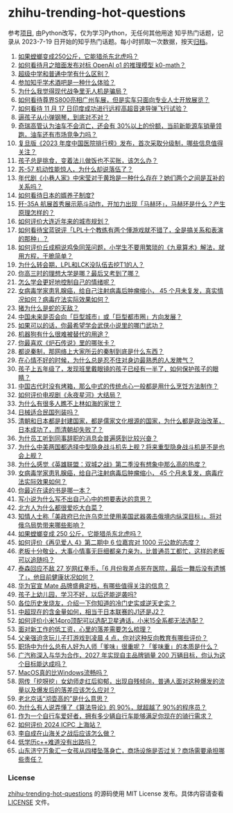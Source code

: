 # zhihu-trending-hot-questions
参考[项目](https://github.com/justjavac/zhihu-trending-hot-questions), 由Python改写，仅为学习Python，无任何其他用途
知乎热门话题，记录从 2023-7-19
日开始的知乎热门话题。每小时抓取一次数据，按天[归档](./data)。
<!-- BEGIN -->
<!-- 最后更新时间 2024-11-18 05:23:17.016116 -->
1. [如果螳螂变成250公斤，它能猎杀东北虎吗？](https://www.zhihu.com/question/4352313907)
1. [如何看待月之暗面发布对标 OpenAI o1 的推理模型 k0-math？](https://www.zhihu.com/question/4337072948)
1. [超级中学和普通中学有什么区别？](https://www.zhihu.com/question/381794068)
1. [参加知乎学术酒吧是一种什么体验？](https://www.zhihu.com/question/4221196175)
1. [为什么我觉得现代战争里无人机是骗局？](https://www.zhihu.com/question/659946498)
1. [如何看待尊界S800亮相广州车展，但是实车只面向专业人士开放展览？](https://www.zhihu.com/question/4347945712)
1. [如何看待 11 月 17 日印度成功进行远程高超音速导弹飞行试验？](https://www.zhihu.com/question/4393078452)
1. [逼孩子从小弹钢琴，到底对不对？](https://www.zhihu.com/question/351407397)
1. [奇瑞高管认为油车不会消亡，还会有 30%以上的份额，当前新能源车销量领跑，油车还有市场竞争力吗？](https://www.zhihu.com/question/4429446993)
1. [复旦版《2023 年度中国医院排行榜》发布，首次采取分级制，哪些信息值得关注？](https://www.zhihu.com/question/4320637431)
1. [孩子总是挑食，变着法儿做饭也不买账，该怎么办？](https://www.zhihu.com/question/4345381248)
1. [苏-57 机动性能惊人，为什么却说落伍了？](https://www.zhihu.com/question/4304320749)
1. [年代剧《小巷人家》中宋莹对于黄玲是一种什么存在？她们两个之间是互补的关系吗？](https://www.zhihu.com/question/2674065471)
1. [如何看待日本的婿养子制度?](https://www.zhihu.com/question/4164177364)
1. [歼-35A 航展首秀展示筋斗动作，开加力出现「马赫环」，马赫环是什么？产生原理怎样的？](https://www.zhihu.com/question/3946945598)
1. [如何评价大连近年来的城市规划？](https://www.zhihu.com/question/481575080)
1. [如何看待宝蓝锐评「LPL十个教练有两个懂游戏就不错了，全是搞关系和表演的那种」？](https://www.zhihu.com/question/4209492270)
1. [如何评价丘成桐说鸡兔同笼问题，小学生不要用繁琐的《九章算术》解法，就用方程，干脆简单？](https://www.zhihu.com/question/4278936989)
1. [为什么转会期，LPL和LCK没队伍去挖T1的人？](https://www.zhihu.com/question/4310435361)
1. [你高三时的理想大学是哪？最后又考到了哪？](https://www.zhihu.com/question/444373967)
1. [怎么学会更好地控制自己的情绪呢？](https://www.zhihu.com/question/4351383385)
1. [女病毒学家患乳腺癌，给自己注射病毒后肿瘤缩小， 45 个月未复发，真实情况如何？病毒疗法实际效果如何？](https://www.zhihu.com/question/4373018618)
1. [猪为什么是蛇的天敌？](https://www.zhihu.com/question/598821148)
1. [中国未来是否会向「巨型城市」或「巨型都市圈」方向发展？](https://www.zhihu.com/question/667440955)
1. [如果可以的话，你最希望学会武侠小说里的哪门武功？](https://www.zhihu.com/question/334866067)
1. [机器狗有什么很难被替代的用途？](https://www.zhihu.com/question/627893373)
1. [你最喜欢《炉石传说》里的哪张卡？](https://www.zhihu.com/question/395114719)
1. [都说秦制，那网络上大家所云的秦制到底是什么东西？](https://www.zhihu.com/question/655480473)
1. [在心情不好的时候，为什么总是忍不住对身边最熟悉的人发脾气？](https://www.zhihu.com/question/4345021951)
1. [孩子上五年级了，发现班里戴眼镜的孩子已经有一半了，如何保护孩子的眼睛？](https://www.zhihu.com/question/2775344772)
1. [中国古代时没有烤箱，那么中式的传统点心一般都是用什么烹饪方法制作？](https://www.zhihu.com/question/20781605)
1. [如何评价电视剧《永夜星河》大结局？](https://www.zhihu.com/question/4413020883)
1. [为什么有很多人瞧不上林如海的家世？](https://www.zhihu.com/question/4206642410)
1. [日械适合民国列装吗？](https://www.zhihu.com/question/1577836107)
1. [清朝和日本都是封建国家，都是儒家文化根源的国家，为什么都是政治改革，日本成功了，而清朝却失败了？](https://www.zhihu.com/question/833219243)
1. [为什员工听到同事辞职的消息会普遍感到比较兴奋？](https://www.zhihu.com/question/4425134793)
1. [为什么中美两国都选择中型隐身战斗机先上舰？将来重型隐身战斗机是不是也会上舰？](https://www.zhihu.com/question/4319968076)
1. [为什么感觉《英雄联盟：双城之战》第二季没有想象中那么高的热度？](https://www.zhihu.com/question/3996697434)
1. [女病毒学家患乳腺癌，给自己注射病毒后肿瘤缩小， 45 个月未复发，病毒疗法实际效果如何？](https://www.zhihu.com/question/4373018618)
1. [你最近在读的书是哪一本？](https://www.zhihu.com/question/800718032)
1. [写小说为什么写不出自己心中的想要表达的意思？](https://www.zhihu.com/question/4175519338)
1. [北方人为什么都很爱吃大白菜？](https://www.zhihu.com/question/630253138)
1. [知情人士称「美政府已允许乌克兰使用美国武器袭击俄境内纵深目标」，将对俄乌局势带来哪些影响？](https://www.zhihu.com/question/4449122301)
1. [如果螳螂变成 250 公斤，它能猎杀东北虎吗？](https://www.zhihu.com/question/4352313907)
1. [如何评价《再见爱人 4》第二期中 6 位嘉宾对 1000 元公款的态度？](https://www.zhihu.com/question/2332772866)
1. [老板十分敬业，大事小情事无巨细都亲力亲为，比普通员工都忙，这样的老板可以追随吗？](https://www.zhihu.com/question/4372129959)
1. [泰森回应不敌 27 岁网红拳手，「6 月份我差点死在医院，最后一舞后没有遗憾了」，他目前健康状况如何？](https://www.zhihu.com/question/4373331825)
1. [华为官宣 Mate 品牌盛典定档，有哪些值得关注的信息？](https://www.zhihu.com/question/4452955623)
1. [孩子上幼儿园，学习不好，以后还能逆袭吗?](https://www.zhihu.com/question/4301482777)
1. [各位历史发烧友，介绍一下你知道的冷门史实或逆天史实？](https://www.zhihu.com/question/4253283763)
1. [中超现在的含金量如何，相当于日本联赛的J1还是J2？](https://www.zhihu.com/question/650023449)
1. [如何评价小米14pro顶配可以选配卫星通话，小米15全系都无法选配？](https://www.zhihu.com/question/2908982805)
1. [面对新工作的低工资，心里的落差需要怎么梳理？](https://www.zhihu.com/question/3528628261)
1. [父亲强迫贪玩儿子打游戏到凌晨 4 点，你对这种反向教育有哪些评价？](https://www.zhihu.com/question/4249958810)
1. [职场中为什么总有人好为人师「爹味」很重呢？「爹味重」的本质是什么？](https://www.zhihu.com/question/4036743657)
1. [广汽称深入与华为合作，2027 年实现自主品牌销量 200 万辆目标，你认为这个目标能达成吗？](https://www.zhihu.com/question/4233184780)
1. [MacOS真的比Windows流畅吗？](https://www.zhihu.com/question/771169514)
1. [网传「挖呀挖」女幼师走红后抑郁，出现自残倾向，普通人面对这种爆发的流量以及爆发后的落差应该怎么应对？](https://www.zhihu.com/question/4371925646)
1. [老北京话“沏壶高的”是什么意思？](https://www.zhihu.com/question/596279235)
1. [为什么有人说弄懂了《算法导论》的 90%，就超越了 90%的程序员？](https://www.zhihu.com/question/315201616)
1. [作为一个自行车爱好者，拥有多少辆自行车能够满足你现在的骑行需求？](https://www.zhihu.com/question/3233835033)
1. [如何评价 2024 ICPC 上海站？](https://www.zhihu.com/question/1999681514)
1. [李自成在山海关之战后应该怎么做？](https://www.zhihu.com/question/4306606196)
1. [低学历c++难道没有出路吗？](https://www.zhihu.com/question/3990653063)
1. [山东济宁万象汇一女孩从四楼坠落身亡，商场设施是否过关？商场需要承担哪些责任？](https://www.zhihu.com/question/4397184858)
<!-- END -->
### License
[zhihu-trending-hot-questions](https://github.com/yaogengzhu/zhihu-trending-hot-questions)
的源码使用 MIT License 发布。具体内容请查看 [LICENSE](./LICENSE) 文件。
